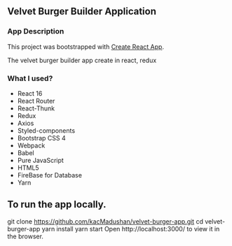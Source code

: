 ## Velvet Burger Builder Application

### App Description
This project was bootstrapped with [Create React App](https://github.com/facebookincubator/create-react-app).

The velvet burger builder app create in react, redux

### What I used?

- React 16 
- React Router
- React-Thunk
- Redux
- Axios
- Styled-components
- Bootstrap CSS 4
- Webpack
- Babel
- Pure JavaScript
- HTML5
- FireBase for Database
- Yarn

## To run the app locally.

git clone https://github.com/kacMadushan/velvet-burger-app.git
cd velvet-burger-app
yarn install
yarn start
Open http://localhost:3000/ to view it in the browser.
```